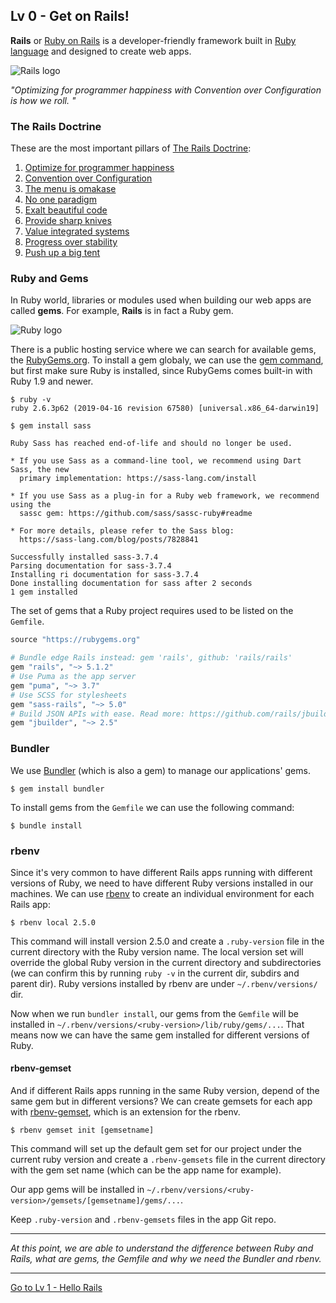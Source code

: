 ## Lv 0 - Get on Rails!

**Rails** or [Ruby on Rails](https://github.com/rails/rails) is a developer-friendly framework built in [Ruby language](https://www.ruby-lang.org/) and designed to create web apps. 

![Rails logo](https://cdn.freebiesupply.com/logos/thumbs/1x/rails-1-logo.png)

_"Optimizing for programmer happiness with Convention over Configuration is how we roll. "_

### The Rails Doctrine

These are the most important pillars of [The Rails Doctrine](https://rubyonrails.org/doctrine/):

1. [Optimize for programmer happiness](https://rubyonrails.org/doctrine/#optimize-for-programmer-happiness)
1. [Convention over Configuration](https://rubyonrails.org/doctrine/#convention-over-configuration)
1. [The menu is omakase](https://rubyonrails.org/doctrine/#omakase)
1. [No one paradigm](https://rubyonrails.org/doctrine/#no-one-paradigm)
1. [Exalt beautiful code](https://rubyonrails.org/doctrine/#beautiful-code)
1. [Provide sharp knives](https://rubyonrails.org/doctrine/#provide-sharp-knives)
1. [Value integrated systems](https://rubyonrails.org/doctrine/#integrated-systems)
1. [Progress over stability](https://rubyonrails.org/doctrine/#progress-over-stability)
1. [Push up a big tent](https://rubyonrails.org/doctrine/#big-tent)

### Ruby and Gems

In Ruby world, libraries or modules used when building our web apps are called **gems**. For example, **Rails** is in fact a Ruby gem.

![Ruby logo](https://image.pngaaa.com/152/769152-small.png)

There is a public hosting service where we can search for available gems, the [RubyGems.org](https://rubygems.org). To install a gem globaly, we can use the [gem command](https://guides.rubygems.org/rubygems-basics/), but first make sure Ruby is installed, since RubyGems comes built-in with Ruby 1.9 and newer.

```
$ ruby -v
ruby 2.6.3p62 (2019-04-16 revision 67580) [universal.x86_64-darwin19]
```

```
$ gem install sass

Ruby Sass has reached end-of-life and should no longer be used.

* If you use Sass as a command-line tool, we recommend using Dart Sass, the new
  primary implementation: https://sass-lang.com/install

* If you use Sass as a plug-in for a Ruby web framework, we recommend using the
  sassc gem: https://github.com/sass/sassc-ruby#readme

* For more details, please refer to the Sass blog:
  https://sass-lang.com/blog/posts/7828841

Successfully installed sass-3.7.4
Parsing documentation for sass-3.7.4
Installing ri documentation for sass-3.7.4
Done installing documentation for sass after 2 seconds
1 gem installed
```

The set of gems that a Ruby project requires used to be listed on the `Gemfile`. 

```ruby
source "https://rubygems.org"

# Bundle edge Rails instead: gem 'rails', github: 'rails/rails'
gem "rails", "~> 5.1.2"
# Use Puma as the app server
gem "puma", "~> 3.7"
# Use SCSS for stylesheets
gem "sass-rails", "~> 5.0"
# Build JSON APIs with ease. Read more: https://github.com/rails/jbuilder
gem "jbuilder", "~> 2.5"
```

### Bundler

We use [Bundler](https://bundler.io/) (which is also a gem) to manage our applications' gems. 

```
$ gem install bundler
```

To install gems from the `Gemfile` we can use the following command:

```
$ bundle install
```

### rbenv

Since it's very common to have different Rails apps running with different versions of Ruby, we need to have different Ruby versions installed in our machines. We can use [rbenv](https://github.com/rbenv/rbenv) to create an individual environment for each Rails app:

```
$ rbenv local 2.5.0
```

This command will install version 2.5.0 and create a `.ruby-version` file in the current directory with the Ruby version name. The local version set will override the global Ruby version in the current directory and subdirectories (we can confirm this by running `ruby -v` in the current dir, subdirs and parent dir). Ruby versions installed by rbenv are under `~/.rbenv/versions/` dir.

Now when we run `bundler install`, our gems from the `Gemfile` will be installed in `~/.rbenv/versions/<ruby-version>/lib/ruby/gems/...`. That means now we can have the same gem installed for different versions of Ruby.

#### rbenv-gemset

And if different Rails apps running in the same Ruby version, depend of the same gem but in different versions? We can create gemsets for each app with [rbenv-gemset](https://github.com/jf/rbenv-gemset), which is an extension for the rbenv.

```
$ rbenv gemset init [gemsetname]
```

This command will set up the default gem set for our project under the current ruby version and create a `.rbenv-gemsets` file in the current directory with the gem set name (which can be the app name for example).

Our app gems will be installed in `~/.rbenv/versions/<ruby-version>/gemsets/[gemsetname]/gems/...`.

Keep `.ruby-version` and `.rbenv-gemsets` files in the app Git repo.

---

_At this point, we are able to understand the difference between Ruby and Rails, what are gems, the Gemfile and why we need the Bundler and rbenv._

---

[Go to Lv 1 - Hello Rails](./level-1.md)

